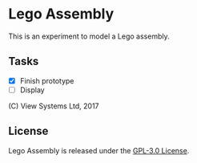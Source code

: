 # Lego Assembly

This is an experiment to model a Lego assembly. 

## Tasks

- [x] Finish prototype
- [ ] Display

(C) View Systems Ltd, 2017

## License

Lego Assembly is released under the <a href="https://opensource.org/licenses/lgpl-3.0.html">GPL-3.0 License<a/>.


